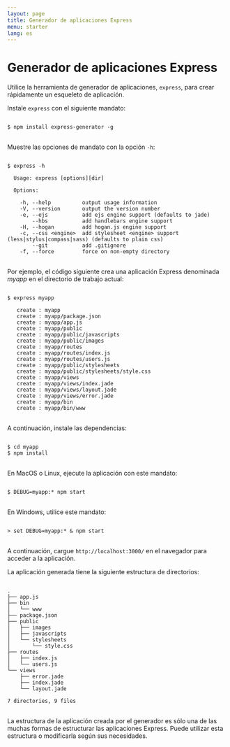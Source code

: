 ```yaml
---
layout: page
title: Generador de aplicaciones Express
menu: starter
lang: es
---
```

<!---
 Copyright (c) 2016 StrongLoop, IBM, and Express Contributors
 License: MIT
-->

# Generador de aplicaciones Express

Utilice la herramienta de generador de aplicaciones, `express`, para crear rápidamente un esqueleto de aplicación.

Instale `express` con el siguiente mandato:

<pre>
<code class="language-sh" translate="no">
$ npm install express-generator -g
</code>
</pre>

Muestre las opciones de mandato con la opción `-h`:

<pre>
<code class="language-sh" translate="no">
$ express -h

  Usage: express [options][dir]

  Options:

    -h, --help          output usage information
    -V, --version       output the version number
    -e, --ejs           add ejs engine support (defaults to jade)
        --hbs           add handlebars engine support
    -H, --hogan         add hogan.js engine support
    -c, --css &lt;engine&gt;  add stylesheet &lt;engine&gt; support (less|stylus|compass|sass) (defaults to plain css)
        --git           add .gitignore
    -f, --force         force on non-empty directory
</code>
</pre>

Por ejemplo, el código siguiente crea una aplicación Express denominada _myapp_ en el directorio de trabajo actual:

<pre>
<code class="language-sh" translate="no">
$ express myapp

   create : myapp
   create : myapp/package.json
   create : myapp/app.js
   create : myapp/public
   create : myapp/public/javascripts
   create : myapp/public/images
   create : myapp/routes
   create : myapp/routes/index.js
   create : myapp/routes/users.js
   create : myapp/public/stylesheets
   create : myapp/public/stylesheets/style.css
   create : myapp/views
   create : myapp/views/index.jade
   create : myapp/views/layout.jade
   create : myapp/views/error.jade
   create : myapp/bin
   create : myapp/bin/www
</code>
</pre>

A continuación, instale las dependencias:

<pre>
<code class="language-sh" translate="no">
$ cd myapp
$ npm install
</code>
</pre>

En MacOS o Linux, ejecute la aplicación con este mandato:

<pre>
<code class="language-sh" translate="no">
$ DEBUG=myapp:* npm start
</code>
</pre>

En Windows, utilice este mandato:

<pre>
<code class="language-sh" translate="no">
> set DEBUG=myapp:* & npm start
</code>
</pre>

A continuación, cargue `http://localhost:3000/` en el navegador para acceder a la aplicación.

La aplicación generada tiene la siguiente estructura de directorios:

<pre>
<code class="language-sh" translate="no">
.
├── app.js
├── bin
│   └── www
├── package.json
├── public
│   ├── images
│   ├── javascripts
│   └── stylesheets
│       └── style.css
├── routes
│   ├── index.js
│   └── users.js
└── views
    ├── error.jade
    ├── index.jade
    └── layout.jade

7 directories, 9 files
</code>
</pre>

<div class="doc-box doc-info" markdown="1">
La estructura de la aplicación creada por el generador es sólo una de las muchas formas de estructurar las aplicaciones Express. Puede utilizar esta estructura o modificarla según sus necesidades.
</div>
